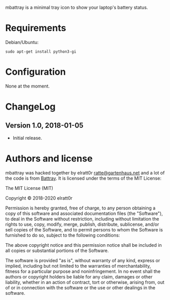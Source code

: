 mbattray is a minimal tray icon to show your laptop's battery status.

Requirements
============
Debian/Ubuntu:

	sudo apt-get install python3-gi

Configuration
=============
None at the moment.

ChangeLog
=========
Version 1.0, 2018-01-05
-----------------------
- Initial release.

Authors and license
===================
mbattray was hacked together by elratt0r <ratte@gartenhaus.net> and
a lot of the code is from [Battray](https://github.com/arp242/battray).
It is licensed under the terms of the MIT License:

The MIT License (MIT)

Copyright © 2018-2020 elratt0r

Permission is hereby granted, free of charge, to any person obtaining a copy
of this software and associated documentation files (the "Software"), to
deal in the Software without restriction, including without limitation the
rights to use, copy, modify, merge, publish, distribute, sublicense, and/or
sell copies of the Software, and to permit persons to whom the Software is
furnished to do so, subject to the following conditions:

The above copyright notice and this permission notice shall be included in
all copies or substantial portions of the Software.

The software is provided "as is", without warranty of any kind, express or
implied, including but not limited to the warranties of merchantability,
fitness for a particular purpose and noninfringement. In no event shall the
authors or copyright holders be liable for any claim, damages or other
liability, whether in an action of contract, tort or otherwise, arising
from, out of or in connection with the software or the use or other dealings
in the software.

